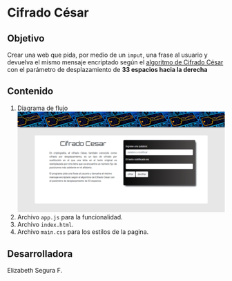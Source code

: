 # Cifrado César

## Objetivo  
Crear una web que pida, por medio de un `imput`, una frase al usuario y
devuelva el mismo mensaje encriptado según el
[algoritmo de Cifrado César](https://en.wikipedia.org/wiki/Caesar_cipher)
con el parámetro de desplazamiento de **33 espacios hacia la derecha**
    
## Contenido

1. Diagrama de flujo
![imagen](assets/images/cifradoCesar.png)
2. Archivo `app.js` para la funcionalidad.
3. Archivo `index.html`.
4. Archivo `main.css` para los estilos de la pagina.



## Desarrolladora
Elizabeth Segura F.


